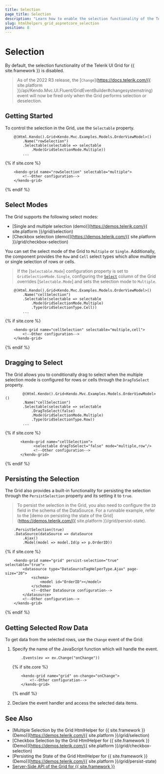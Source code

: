 ```yaml
---
title: Selection
page_title: Selection
description: "Learn how to enable the selection functionality of the Telerik UI Grid for {{ site.framework }}."
slug: htmlhelpers_grid_aspnetcore_selection
position: 8
---
```


# Selection

By default, the selection functionality of the Telerik UI Grid for {{ site.framework }} is disabled.

> As of the 2022 R3 release, the [`Change`](https://docs.telerik.com/{{ site.platform }}/api/Kendo.Mvc.UI.Fluent/GridEventBuilder#changesystemstring) event will now be fired only when the Grid performs selection or deselection.

## Getting Started

To control the selection in the Grid, use the `Selectable` property.

```HtmlHelper
    @(Html.Kendo().Grid<Kendo.Mvc.Examples.Models.OrderViewModel>()
        .Name("rowSelection")
        .Selectable(selectable => selectable
            .Mode(GridSelectionMode.Multiple))
		...
```
{% if site.core %}
```TagHelper
    <kendo-grid name="rowSelection" selectable="multiple">
        <!--Other configuration-->
    </kendo-grid>
```
{% endif %}

## Select Modes

The Grid supports the following select modes:
* [Single and multiple selection (demo)](https://demos.telerik.com/{{ site.platform }}/grid/selection)
* [Checkbox selection (demo)](https://demos.telerik.com/{{ site.platform }}/grid/checkbox-selection)

You can set the select mode of the Grid to `Multiple` or `Single`. Additionally, the component provides the `Row` and `Cell` select types which allow multiple or single selection of rows or cells.

> If the [`Selectable.Mode`] configuration property is set to `GridSelectionMode.Single`, configuring the [`Select`](/api/Kendo.Mvc.UI.Fluent/GridColumnFactory#select) column of the Grid overrides [`Selectable.Mode`] and sets the selection mode to `Multiple`. 

```HtmlHelper
    @(Html.Kendo().Grid<Kendo.Mvc.Examples.Models.OrderViewModel>()
        .Name("cellSelection")
        .Selectable(selectable => selectable
            .Mode(GridSelectionMode.Multiple)
            .Type(GridSelectionType.Cell))
        ...
```
{% if site.core %}
```TagHelper
    <kendo-grid name="cellSelection" selectable="multiple,cell">
        <!--Other configuration-->
    </kendo-grid>
```
{% endif %}

## Dragging to Select

The Grid allows you to conditionally drag to select when the multiple selection mode is configured for rows or cells through the `DragToSelect` property.

```HtmlHelper
        @(Html.Kendo().Grid<Kendo.Mvc.Examples.Models.OrderViewModel>()
        .Name("cellSelection")
        .Selectable(selectable => selectable
            .DragToSelect(false)
            .Mode(GridSelectionMode.Multiple)
            .Type(GridSelectionType.Row))
        ...
```
{% if site.core %}
```TagHelper
       <kendo-grid name="cellSelection">
             <selectable dragToSelect="false" mode="multiple,row"/>
             <!--Other configuration-->
       </kendo-grid>      
```
{% endif %}

## Persisting the Selection

The Grid also provides a built-in functionality for persisting the selection through the `PersistSelection` property and its setting it to `true`.

> To persist the selection in the Grid, you also need to configure the `ID` field in the schema of the DataSource. For a runnable example, refer to the [demo on persisting the state of the Grid](https://demos.telerik.com/{{ site.platform }}/grid/persist-state).

```HtmlHelper
    .PersistSelection(true)
    .DataSource(dataSource => dataSource
        .Ajax()
        .Model(model => model.Id(p => p.OrderID))
```
{% if site.core %}
```TagHelper
    <kendo-grid name="grid" persist-selection="true" selectable="true">
        <datasource type="DataSourceTagHelperType.Ajax" page-size="20">
            <schema>
                <model id="OrderID"></model>
            </schema>
            <!--Other DataSource configuration-->
        </datasource>
        <!--Other configuration-->
    </kendo-grid>
```
{% endif %}

## Getting Selected Row Data

To get data from the selected rows, use the `Change` event of the Grid:

1. Specify the name of the JavaScript function which will handle the event.

    ```HtmlHelper
        .Events(ev => ev.Change("onChange"))
    ```
    {% if site.core %}
    ```TagHelper
        <kendo-grid name="grid" on-change="onChange">
            <!--Other configuration-->
        </kendo-grid>
    ```
    {% endif %}


1. Declare the event handler and access the selected data items.

    <script>
        function onChange(e) {
            var selectedRows = this.select(); //Get the selected Grid rows.
            var selectedDataItems = [];
            for (var i = 0; i < selectedRows.length; i++) { //Loop through the selected row elements.
                var dataItem = this.dataItem(selectedRows[i]); //Get the dataItem of each row.
                selectedDataItems.push(dataItem); //Store the dataItem of each selected row in the array.
            }

            console.log(selectedDataItems); // "selectedDataItems" contains all selected data items.
        }
    </script>

## See Also

* [Multiple Selection by the Grid HtmlHelper for {{ site.framework }} (Demo)](https://demos.telerik.com/{{ site.platform }}/grid/selection)
* [Checkbox Selection by the Grid HtmlHelper for {{ site.framework }} (Demo)](https://demos.telerik.com/{{ site.platform }}/grid/checkbox-selection)
* [Persisting the State of the Grid HtmlHelper for {{ site.framework }} (Demo)](https://demos.telerik.com/{{ site.platform }}/grid/persist-state)
* [Server-Side API of the Grid for {{ site.framework }}](/api/grid)
